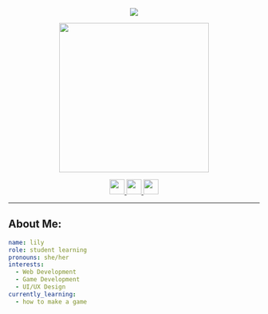 <!-- Animated Header (via Capsule Render) -->
<p align="center">
  <img src="https://capsule-render.vercel.app/api?text=(＾▽＾)/%20Hi%20Everyone!&animation=fadeIn&type=waving&color=gradient&height=100"/>
</p>

<!-- GIF Section -->
<p align="center">
  <img src="https://media1.giphy.com/media/v1.Y2lkPTc5MGI3NjExazg3cXpsdjd6cTc5b2w4ajJxNGxoaXRybDJoNXo4aWVwNzVwd3h4dSZlcD12MV9pbnRlcm5hbF9naWZfYnlfaWQmY3Q9Zw/eNXYiiNEtME70Ommgh/giphy.gif" width="300"/>
</p>

<!-- Social Icons -->
<p align="center">
  <a href="https://website-5mfrwfxoy-liyyngs-projects.vercel.app">
    <img height="30" src="https://cdn.simpleicons.org/vercel/ffffff" />
  </a>
  <a href="https://www.linkedin.com/in/llyy/">
    <img height="30" src="https://cdn.simpleicons.org/linkedin/ffffff" />
  </a>
  <a href="https://www.instagram.com/sheep.posts/">
    <img height="30" src="https://cdn.simpleicons.org/instagram/ffffff" />
  </a>
</p>
</p>

---

## About Me:
```yaml
name: lily
role: student learning  
pronouns: she/her
interests: 
  - Web Development
  - Game Development
  - UI/UX Design
currently_learning: 
  - how to make a game
